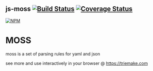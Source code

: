 ## js-moss [![Build Status](https://travis-ci.org/1e1f/js-moss.svg?branch=master)](https://travis-ci.org/1e1f/js-moss) [![Coverage Status](https://coveralls.io/repos/github/1e1f/js-moss/badge.svg?branch=master)](https://coveralls.io/github/1e1f/js-moss?branch=master)
[![NPM](https://nodei.co/npm/js-moss.png?downloads=true)](https://nodei.co/npm/js-moss/)

# MOSS

moss is a set of parsing rules for yaml and json

see more and use interactively in your browser @ https://triemake.com